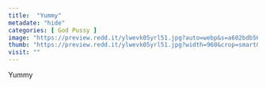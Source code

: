 ```yaml
---
title:  "Yummy"
metadate: "hide"
categories: [ God Pussy ]
image: "https://preview.redd.it/ylwevk05yrl51.jpg?auto=webp&s=a602bdb564a63c48e33bfbc82da8b9a962433cf7"
thumb: "https://preview.redd.it/ylwevk05yrl51.jpg?width=960&crop=smart&auto=webp&s=3377bd075f96103fe2f4bc5f6e80a9f6c47bd88b"
visit: ""
---
```

Yummy
